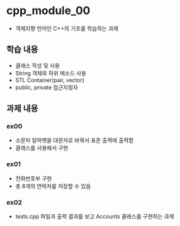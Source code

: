 # cpp_module_00
- 객체지향 언어인 C++의 기초를 학습하는 과제

## 학습 내용
- 클래스 작성 및 사용
- String 객체와 하위 메소드 사용
- STL Container(pair, vector)
- public, private 접근지정자

## 과제 내용

### ex00
- 소문자 알파벳을 대문자로 바꿔서 표준 출력에 출력함
- 클래스를 사용해서 구현

### ex01
- 전화번호부 구현
- 총 8개의 연락처를 저장할 수 있음

### ex02
- tests.cpp 파일과 출력 결과를 보고 Accounts 클래스를 구현하는 과제
